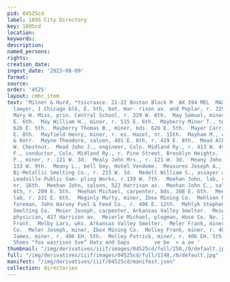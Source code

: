 ```yaml
---
pid: 04525cd
label: 1895 City Directory
key: 1895cd
location: 
keywords: 
description: 
named_persons: 
rights: 
creation_date: 
ingest_date: '2023-08-09'
format: 
source: 
order: '4525'
layout: cmhc_item
text: 'Milner & Hurd, *tsscraxce. 21-22 Boston Block M  AX 194 MEL  MAXWELL JOHN M.,
  lawyer, 1 Chicago blk, E. 5th, bet. Har- rison av. and Poplar, r. 329 W. 8th.  Maxwell
  Mary W. Miss, prin. Central School, r. 329 W. 8th.  May Samuel, miner, bds. 325
  E. 6th.  May William H., miner, r. 515 E. 6th.  Mayberry Minor T., teamster, bds.
  626 E. 5th.  Mayberry Thomas B., miner, bds. 626 E. 5th.  Mayer Carrie Mrs.,r. 204
  E. 8th.  Mayfield Henry, miner, r. es. Hazel, nr. 15th.  Mayham M., carpenter, Coble
  & Kerr.  Mayne Theodore, saloon, 401 E. 8th, r. 419 E. 8th.  Mead Albert, r. 110
  W. Chestnut.  Mead John J., engineer, Colo. Midland Ry., r. 413 W. 4th.  Meal William
  F., conductor, Colo. Midland Ry., r. Pine Street, Brooklyn Heights.  Mealy James
  P., miner, r. 121 W. 3d.  Mealy John Mrs., r. 121 W. 3d.  Meany John, miner, r.
  133 W. 9th.  Meany L., bell boy, Hotel Vendome.  Measures Joseph A., brickmason,
  Bi-Metallic Smelting Co., r. 215 W. 3d.  Medell William S., assayer and chemist,
  Leadville Public Sam- pling Works, r.139 W. 7th.  Meehan John, lab, r. ws. Hazel,
  nr. 16th.  Meehan John, saloon, 522 Harrison av.  Meehan John C., saloon, 134 E.
  6th, r. 209 E. 5th.  Meehan Michael, carpenter, bds. 308 E. 6th.  Meerwald Rudolph,
  lab, r. 331 E. 6th.  Meginly Murty, miner, Ibex Mining Co.  Mehlsen Neils J., yard
  foreman, John Harvey Fuel & Feed Co., r. 406 E. 12th.  Mehlyk Stephen, lab, Bi-Metallic
  Smelting Co.  Meier Joseph, carpenter, Arkansas Valley Smelter.  Meiere J. Ernest,
  physician, 427 Harrison av.  Meierle Michael, plugman, Hose Co. No. 2, r. 211 W.
  Front.  Melby Lars, wks. Arkansas Valley Smelter.  Meler Frank, miner, Ibex Mining
  Co.  Meler Joseph, miner, Ibex Mining Co.  Melley Frank, miner, r. 406 EK. 5th.  Melley
  James, miner, r. 406 EH. 5th.  Melley Patrick, miner, r. 406 EH. 5th.  Bootsand
  Shoes "fos wasrisos Sve” Hats and Gaps        ve be  > a oe '
thumbnail: "/img/derivatives/iiif/images/04525cd/full/250,/0/default.jpg"
full: "/img/derivatives/iiif/images/04525cd/full/1140,/0/default.jpg"
manifest: "/img/derivatives/iiif/04525cd/manifest.json"
collection: directories
---
```

